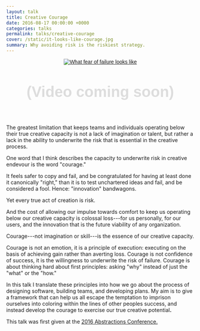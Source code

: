 ```yaml
---
layout: talk
title: Creative Courage
date: 2016-08-17 00:00:00 +0000
categories: talks
permalink: talks/creative-courage
cover: /static/it-looks-like-courage.jpg
summary: Why avoiding risk is the riskiest strategy.
---
```


<div class="image" style="text-align: center;">
  <a href="https://twitter.com/jddionisio/status/766317516796915712" target="_blank">
    <img
      src="https://pbs.twimg.com/media/CqKBtrtWIAA-643.jpg"
      alt="What fear of failure looks like"
      style="border: 0; font-family: sans-serif;"
      />
  </a>
</div>

<div style="text-align: center; font-family: sans-serif; font-weight: 900; font-size: 40px; color: #ddd; padding: 50px;">(Video coming soon)</div>

The greatest limitation that keeps teams and individuals operating below their
true creative capacity is not a lack of imagination or talent, but rather a lack
in the ability to underwrite the risk that is essential in the creative process.

One word that I think describes the capacity to underwrite risk in creative
endevour is the word "courage."

It feels safer to copy and fail, and be congratulated for having at least done
it canonically "right," than it is to test unchartered ideas and fail, and be
considered a fool. Hence: "innovation" bandwagons.

Yet every true act of creation is risk.

And the cost of allowing our impulse
towards comfort to keep us operating below our creative capacity is colossal
loss---for us personally, for our users, and the innovation that is the future
viability of any organization.

Courage---not imagination or skill---is the essence of our
creative capacity.

Courage is not an emotion, it is a principle of execution: executing on the
basis of achieving gain rather than averting loss. Courage is not confidence of
success, it is the willingness to underwrite the risk of failure. Courage is
about thinking hard about first principles: asking "why" instead of just the
"what" or the "how."

In this talk I translate these principles into how we go about the process of
designing software, building teams, and developing plans. My aim is to give a
framework that can help us all escape the temptation to imprison ourselves into
coloring within the lines of other peoples success, and instead develop the
courage to exercise our true creative potential<b>.</b>

This talk was first given at the <a href="http://abstractions.io/">2016 Abstractions Conference.</a>
